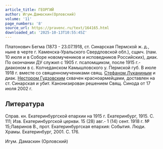 ```yaml
---
article_title: ГЕОРГИЙ
author: Игум.Дамаскин(Орловский)
volume: '11'
page_numbers: '8'
source_url: https://pravenc.ru/text/164165.html
downloaded_at: '2025-10-13T10:55:45Z'
---
```


Платонович Бегма (1873 - 23.07.1918, ст. Синарская Пермской ж. д., ныне в черте г. Каменска-Уральского Свердловской обл.), сщмч. (пам. 10 июля и в Соборе новомучеников и исповедников Российских), диак. По окончании ДУ служил с 1905 г. псаломщиком, после 1915 г.- диаконом в с. Колчеданском Камышловского у. Пермской губ. В июле 1918 г. вместе со священномучениками свящ. [Стефаном Луканиным](<https://pravenc.ru/text/Стефаном Луканиным.html>) и диак. [Нестором Гудзовским](<https://pravenc.ru/text/Нестором Гудзовским.html>) схвачен красноармейцами, доставлен на ст. Синарская и убит. Канонизирован решением Свящ. Синода от 17 июля 2002 г.

## Литература

Справ. кн. Екатеринбургской епархии на 1915 г. Екатеринбург, 1915. С. 111; Изв. Екатеринбургской церкви. 15 (28) авг.- 1 (14) сент. 1918 г. № 15;Лавринов В., прот. Екатеринбургская епархия: События. Люди. Храмы. Екатеринбург, 2001. С. 176.

Игум.  Дамаскин   (Орловский)
